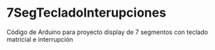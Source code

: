 # 7SegTecladoInterupciones
Código de Arduino para proyecto display de 7 segmentos con teclado matricial e interrupción

